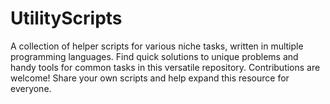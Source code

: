# UtilityScripts
A collection of helper scripts for various niche tasks, written in multiple programming languages. Find quick solutions to unique problems and handy tools for common tasks in this versatile repository. Contributions are welcome! Share your own scripts and help expand this resource for everyone.
